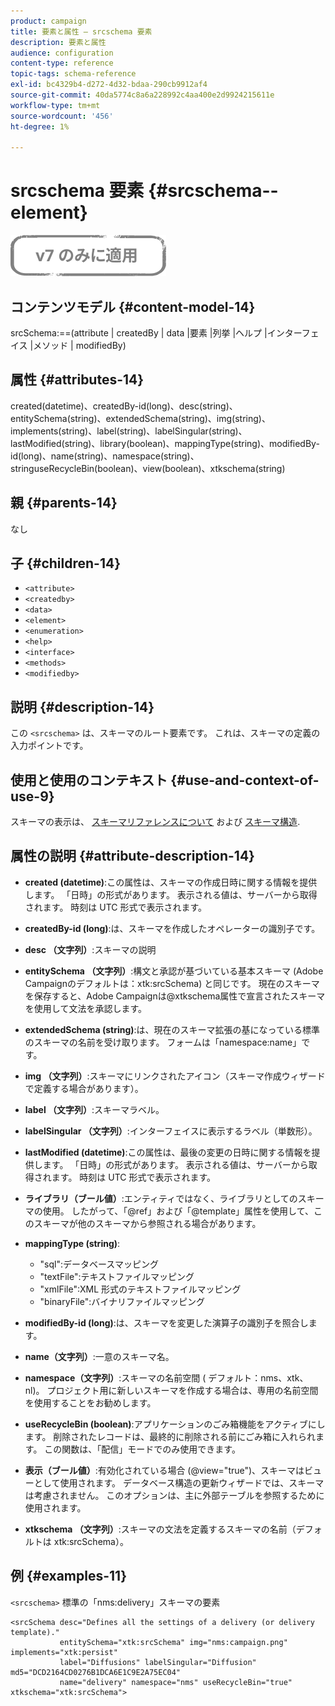```yaml
---
product: campaign
title: 要素と属性 — srcschema 要素
description: 要素と属性
audience: configuration
content-type: reference
topic-tags: schema-reference
exl-id: bc4329b4-d272-4d32-bdaa-290cb9912af4
source-git-commit: 40da5774c8a6a228992c4aa400e2d9924215611e
workflow-type: tm+mt
source-wordcount: '456'
ht-degree: 1%

---
```


# srcschema 要素 {#srcschema--element}

![](../../../assets/v7-only.svg)

## コンテンツモデル {#content-model-14}

srcSchema:==(attribute | createdBy | data |要素 |列挙 |ヘルプ |インターフェイス |メソッド | modifiedBy)

## 属性 {#attributes-14}

created(datetime)、createdBy-id(long)、desc(string)、entitySchema(string)、extendedSchema(string)、img(string)、implements(string)、label(string)、labelSingular(string)、lastModified(string)、library(boolean)、mappingType(string)、modifiedBy-id(long)、name(string)、namespace(string)、stringuseRecycleBin(boolean)、view(boolean)、xtkschema(string)

## 親 {#parents-14}

なし

## 子 {#children-14}

* `<attribute>`
* `<createdby>`
* `<data>`
* `<element>`
* `<enumeration>`
* `<help>`
* `<interface>`
* `<methods>`
* `<modifiedby>`

## 説明 {#description-14}

この `<srcschema>` は、スキーマのルート要素です。 これは、スキーマの定義の入力ポイントです。

## 使用と使用のコンテキスト {#use-and-context-of-use-9}

スキーマの表示は、 [スキーマリファレンスについて](../../../configuration/using/about-schema-reference.md) および [スキーマ構造](../../../configuration/using/schema-structure.md).

## 属性の説明 {#attribute-description-14}

* **created (datetime)**:この属性は、スキーマの作成日時に関する情報を提供します。 「日時」の形式があります。 表示される値は、サーバーから取得されます。 時刻は UTC 形式で表示されます。
* **createdBy-id (long)**:は、スキーマを作成したオペレーターの識別子です。
* **desc （文字列）**:スキーマの説明
* **entitySchema （文字列）**:構文と承認が基づいている基本スキーマ (Adobe Campaignのデフォルトは：xtk:srcSchema) と同じです。 現在のスキーマを保存すると、Adobe Campaignは@xtkschema属性で宣言されたスキーマを使用して文法を承認します。
* **extendedSchema (string)**:は、現在のスキーマ拡張の基になっている標準のスキーマの名前を受け取ります。 フォームは「namespace:name」です。
* **img （文字列）**:スキーマにリンクされたアイコン（スキーマ作成ウィザードで定義する場合があります）。
* **label （文字列）**:スキーマラベル。
* **labelSingular （文字列）**:インターフェイスに表示するラベル（単数形）。
* **lastModified (datetime)**:この属性は、最後の変更の日時に関する情報を提供します。 「日時」の形式があります。 表示される値は、サーバーから取得されます。 時刻は UTC 形式で表示されます。
* **ライブラリ（ブール値）**:エンティティではなく、ライブラリとしてのスキーマの使用。 したがって、「@ref」および「@template」属性を使用して、このスキーマが他のスキーマから参照される場合があります。
* **mappingType (string)**:

   * &quot;sql&quot;:データベースマッピング
   * &quot;textFile&quot;:テキストファイルマッピング
   * &quot;xmlFile&quot;:XML 形式のテキストファイルマッピング
   * &quot;binaryFile&quot;:バイナリファイルマッピング

* **modifiedBy-id (long)**:は、スキーマを変更した演算子の識別子を照合します。
* **name（文字列）**:一意のスキーマ名。
* **namespace（文字列）**:スキーマの名前空間 ( デフォルト：nms、xtk、nl)。 プロジェクト用に新しいスキーマを作成する場合は、専用の名前空間を使用することをお勧めします。
* **useRecycleBin (boolean)**:アプリケーションのごみ箱機能をアクティブにします。 削除されたレコードは、最終的に削除される前にごみ箱に入れられます。 この関数は、「配信」モードでのみ使用できます。
* **表示（ブール値）**:有効化されている場合 (@view=&quot;true&quot;)、スキーマはビューとして使用されます。 データベース構造の更新ウィザードでは、スキーマは考慮されません。 このオプションは、主に外部テーブルを参照するために使用されます。
* **xtkschema （文字列）**:スキーマの文法を定義するスキーマの名前（デフォルトは xtk:srcSchema）。

## 例 {#examples-11}

`<srcschema>` 標準の「nms:delivery」スキーマの要素

```
<srcSchema desc="Defines all the settings of a delivery (or delivery template)."  
           entitySchema="xtk:srcSchema" img="nms:campaign.png" implements="xtk:persist" 
           label="Diffusions" labelSingular="Diffusion" md5="DCD2164CD0276B1DCA6E1C9E2A75EC04"
           name="delivery" namespace="nms" useRecycleBin="true" xtkschema="xtk:srcSchema">
```
